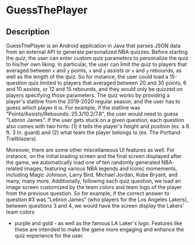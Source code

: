 # GuessThePlayer

## Description
GuessThePlayer is an Android application in Java that parses JSON data from an external API to generate personalized NBA quizzes. Before starting the quiz, the user can enter custom quiz 
parameters to personalize the quiz to his/her own liking. In particular, the user can limit the quiz to players that averaged between `x` and `y` points, `x` and `y` assists
or `x` and `y` rebounds, as well as the length of the quiz. So for instance, the user could load a 15-question quiz limited to players that averaged between 20 and 30 points, 6 and
10 assists, or 12 and 15 rebounds, and they would only be quizzed on players specifying those parameters. The quiz works by providing a player's statline from the 2019-2020 regular
season, and the user has to guess which player it is. For example, if the statline was "Points/Assists/Rebounds: 25.3/10.2/7.8", the user would need to guess "Lebron James".
If the user gets stuck on a given question, each question also comes with two hints: (1) it tells the player's height and position (ex. a 6 ft. 3 in. guard) and (2) what 
team the player belongs to (ex. The Portland Trailblazers). 

Moreover, there are some other miscellaneous UI features as well. For instance, on the initial loading screen and the final screen displayed after the game, we automatically load 
one of ten randomly generated NBA-related images, featuring various NBA legends and iconic momements, including Magic Johnson, Larry Bird, Michael Jordan, Kobe Bryant, and many, many
more. Additionally, following each quiz question, we load an image screen customized by the team colors and team logo of the player from the previous question. So for example, if
the correct answer to question #3 was "Lebron James" (who players for the Los Angeles Lakers), between questions 3 and 4, we would have the screen display the Lakers' team colors 
- purple and gold - as well as the famous LA Laker's logo. Features like these are intended to make the game more engaging and enhance the quiz experience for the user. 


